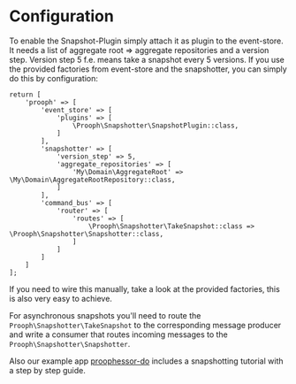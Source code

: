 # Configuration
 
To enable the Snapshot-Plugin simply attach it as plugin to the event-store. 
It needs a list of aggregate root => aggregate repositories and a version step.
Version step 5 f.e. means take a snapshot every 5 versions.
If you use the provided factories from event-store and the snapshotter, you can simply do this by configuration:

    return [
        'prooph' => [
            'event_store' => [
                'plugins' => [
                    \Prooph\Snapshotter\SnapshotPlugin::class,
                ]
            ],
            'snapshotter' => [
                'version_step' => 5,
                'aggregate_repositories' => [
                    'My\Domain\AggregateRoot' => \My\Domain\AggregateRootRepository::class,
                ]
            ],
            'command_bus' => [
                'router' => [
                    'routes' => [
                        \Prooph\Snapshotter\TakeSnapshot::class => \Prooph\Snapshotter\Snapshotter::class,
                    ]
                ]   
            ]
        ]
    ];

If you need to wire this manually, take a look at the provided factories, this is also very easy to achieve.

For asynchronous snapshots you'll need to route the `Prooph\Snapshotter\TakeSnapshot` to the corresponding
message producer and write a consumer that routes incoming messages to the `Prooph\Snapshotter\Snapshotter`.

Also our example app [proophessor-do](https://github.com/prooph/proophessor-do) includes a snapshotting tutorial with
a step by step guide.
